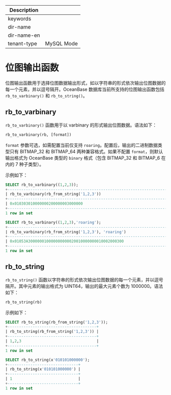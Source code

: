 | Description   |                 |
|---------------|-----------------|
| keywords      |                 |
| dir-name      |                 |`
| dir-name-en   |                 |
| tenant-type   | MySQL Mode      |

# 位图输出函数

位图输出函数用于选择位图数据输出形式，如以字符串的形式依次输出位图数据的每一个元素，并以逗号隔开。OceanBase 数据库当前所支持的位图输出函数包括 `rb_to_varbinary()` 和 `rb_to_string()`。

## rb_to_varbinary

`rb_to_varbinary()` 函数用于以 varbinary 的形式输出位图数据。语法如下：

```sql
rb_to_varbinary(rb, [format])
```

`format` 参数可选，如需配置当前仅支持 `roaring`。配置后，输出的二进制数据类型只有 BITMAP_32 和 BITMAP_64 两种兼容格式。如果不配置 `format`，则默认输出格式为 OceanBase 类型的 `binary` 格式（包含 BITMAP_32 和 BITMAP_6 在内的 7 种子类型）。

示例如下：

```sql
SELECT rb_to_varbinary((1,2,3));
+------------------------------------------------------------------------------------+
| rb_to_varbinary(rb_from_string('1,2,3'))                                           |
+------------------------------------------------------------------------------------+
| 0x010303010000000200000003000000                                                   |
+------------------------------------------------------------------------------------+
1 row in set
```

```sql
SELECT rb_to_varbinary((1,2,3),'roaring');
+----------------------------------------------------------------------------------------------------------+
| rb_to_varbinary(rb_from_string('1,2,3'), 'roaring')                                                      |
+----------------------------------------------------------------------------------------------------------+
| 0x01053A300000010000000000020010000000010002000300                                                       |
+----------------------------------------------------------------------------------------------------------+
1 row in set
```

## rb_to_string

`rb_to_string()` 函数以字符串的形式依次输出位图数据的每一个元素，并以逗号隔开。其中元素的输出格式为 UINT64，输出的最大元素个数为 1000000。语法如下：

```sql
rb_to_string(rb)
```

示例如下：

```sql
SELECT rb_to_string(rb_from_string('1,2,3'));
+---------------------------------------+
| rb_to_string(rb_from_string('1,2,3')) |
+---------------------------------------+
| 1,2,3                                 |
+---------------------------------------+
1 row in set
```

```sql
SELECT rb_to_string(x'010101000000');
+-------------------------------+
| rb_to_string(x'010101000000') |
+-------------------------------+
| 1                             |
+-------------------------------+
1 row in set
```
